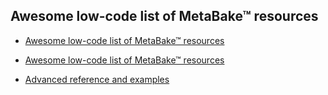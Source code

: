 
## Awesome low-code list of MetaBake&trade; resources

- <a href='http://github.com/MetaBake/_mbake/tree/master/awesomeReference' target='_blank'>Awesome low-code list of MetaBake&trade; resources</a>


- <a href='http://github.com/MetaBake/_mbake/tree/master/awesomeReference' target='_blank'>Awesome low-code list of MetaBake&trade; resources</a>

- [Advanced reference and examples](http://github.com/MetaBake/Meta/tree/master/advancedReference)
